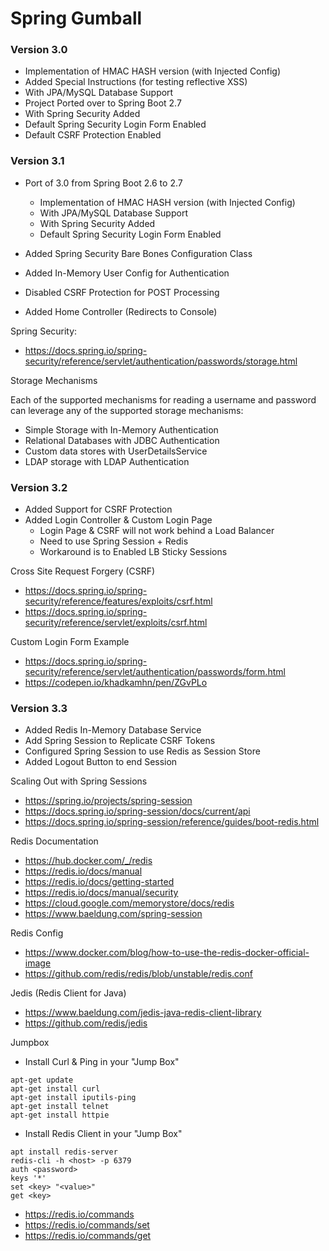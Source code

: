 # Spring Gumball

### Version 3.0

* Implementation of HMAC HASH version (with Injected Config)
* Added Special Instructions (for testing reflective XSS)
* With JPA/MySQL Database Support
* Project Ported over to Spring Boot 2.7
* With Spring Security Added
* Default Spring Security Login Form Enabled
* Default CSRF Protection Enabled

### Version 3.1 

* Port of 3.0 from Spring Boot 2.6 to 2.7

	* Implementation of HMAC HASH version (with Injected Config)
	* With JPA/MySQL Database Support
	* With Spring Security Added
	* Default Spring Security Login Form Enabled

* Added Spring Security Bare Bones Configuration Class
* Added In-Memory User Config for Authentication
* Disabled CSRF Protection for POST Processing
* Added Home Controller (Redirects to Console)

Spring Security:
	
* https://docs.spring.io/spring-security/reference/servlet/authentication/passwords/storage.html
	
Storage Mechanisms
	
Each of the supported mechanisms for reading a username and password can leverage any of 
the supported storage mechanisms:
	
* Simple Storage with In-Memory Authentication
* Relational Databases with JDBC Authentication
* Custom data stores with UserDetailsService
* LDAP storage with LDAP Authentication


### Version 3.2

* Added Support for CSRF Protection
* Added Login Controller & Custom Login Page
	* Login Page & CSRF will not work behind a Load Balancer 
	* Need to use Spring Session + Redis
	* Workaround is to Enabled LB Sticky Sessions

Cross Site Request Forgery (CSRF)

* https://docs.spring.io/spring-security/reference/features/exploits/csrf.html
* https://docs.spring.io/spring-security/reference/servlet/exploits/csrf.html

Custom Login Form Example

* https://docs.spring.io/spring-security/reference/servlet/authentication/passwords/form.html
* https://codepen.io/khadkamhn/pen/ZGvPLo



### Version 3.3

* Added Redis In-Memory Database Service
* Add Spring Session to Replicate CSRF Tokens
* Configured Spring Session to use Redis as Session Store
* Added Logout Button to end Session

Scaling Out with Spring Sessions

* https://spring.io/projects/spring-session
* https://docs.spring.io/spring-session/docs/current/api
* https://docs.spring.io/spring-session/reference/guides/boot-redis.html

Redis Documentation

* https://hub.docker.com/_/redis
* https://redis.io/docs/manual
* https://redis.io/docs/getting-started
* https://redis.io/docs/manual/security
* https://cloud.google.com/memorystore/docs/redis
* https://www.baeldung.com/spring-session


Redis Config

* https://www.docker.com/blog/how-to-use-the-redis-docker-official-image
* https://github.com/redis/redis/blob/unstable/redis.conf

Jedis (Redis Client for Java)

* https://www.baeldung.com/jedis-java-redis-client-library
* https://github.com/redis/jedis

Jumpbox

* Install Curl & Ping in your "Jump Box"

```
apt-get update
apt-get install curl
apt-get install iputils-ping
apt-get install telnet
apt-get install httpie
```

* Install Redis Client in your "Jump Box"

```
apt install redis-server
redis-cli -h <host> -p 6379
auth <password>
keys '*'
set <key> "<value>"
get <key>
```

* https://redis.io/commands
* https://redis.io/commands/set
* https://redis.io/commands/get


